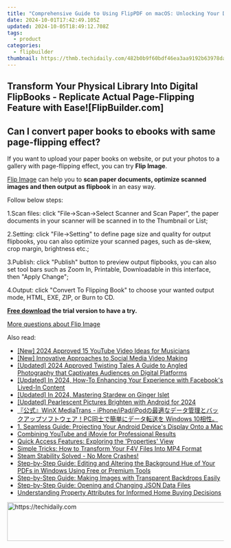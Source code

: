 ```yaml
---
title: "Comprehensive Guide to Using FlipPDF on macOS: Unlocking Your Document's Potential"
date: 2024-10-01T17:42:49.105Z
updated: 2024-10-05T18:49:12.708Z
tags:
  - product
categories:
  - flipbuilder
thumbnail: https://thmb.techidaily.com/482b0b9f60bdf46ea3aa9192b63978daf29cfbcce588ef757833463a9f6ee469.png
---
```


## Transform Your Physical Library Into Digital FlipBooks - Replicate Actual Page-Flipping Feature with Ease![FlipBuilder.com]

## Can I convert paper books to ebooks with same page-flipping effect?

If you want to upload your paper books on website, or put your photos to a gallery with page-flipping effect, you can try **Flip Image**. 

[Flip Image](https://tools.techidaily.com/flipbuilder/products/) can help you to **scan paper documents, optimize scanned images and then output as flipbook** in an easy way.

Follow below steps:

1.Scan files: click "File->Scan->Select Scanner and Scan Paper", the paper documents in your scanner will be scanned in to the Thumbnail or List;

2.Setting: click "File->Setting" to define page size and quality for output flipbooks, you can also optimize your scanned pages, such as de-skew, crop margin, brightness etc.;

3.Publish: click "Publish" button to preview output flipbooks, you can also set tool bars such as Zoom In, Printable, Downloadable in this interface, then "Apply Change";

4.Output: click "Convert To Flipping Book" to choose your wanted output mode, HTML, EXE, ZIP, or Burn to CD.

**[Free download](https://tools.techidaily.com/flipbuilder/products/) the trial version to have a try.** 

[More questions about Flip Image](https://tools.techidaily.com/flipbuilder/products/)

<ins class="adsbygoogle"
     style="display:block"
     data-ad-format="autorelaxed"
     data-ad-client="ca-pub-7571918770474297"
     data-ad-slot="1223367746"></ins>

<ins class="adsbygoogle"
     style="display:block"
     data-ad-client="ca-pub-7571918770474297"
     data-ad-slot="8358498916"
     data-ad-format="auto"
     data-full-width-responsive="true"></ins>

<span class="atpl-alsoreadstyle">Also read:</span>
<div><ul>
<li><a href="https://youtube-data.techidaily.com/024-approved-15-youtube-video-ideas-for-musicians/"><u>[New] 2024 Approved 15 YouTube Video Ideas for Musicians</u></a></li>
<li><a href="https://facebook-videos.techidaily.com/new-innovative-approaches-to-social-media-video-making/"><u>[New] Innovative Approaches to Social Media Video Making</u></a></li>
<li><a href="https://instagram-videos.techidaily.com/updated-2024-approved-twisting-tales-a-guide-to-angled-photography-that-captivates-audiences-on-digital-platforms/"><u>[Updated] 2024 Approved Twisting Tales A Guide to Angled Photography that Captivates Audiences on Digital Platforms</u></a></li>
<li><a href="https://facebook-videos.techidaily.com/updated-in-2024-how-to-enhancing-your-experience-with-facebooks-lived-in-content/"><u>[Updated] In 2024, How-To Enhancing Your Experience with Facebook's Lived-In Content</u></a></li>
<li><a href="https://screen-activity-recording.techidaily.com/updated-in-2024-mastering-stardew-on-ginger-islet/"><u>[Updated] In 2024, Mastering Stardew on Ginger Islet</u></a></li>
<li><a href="https://fox-direct.techidaily.com/updated-pearlescent-pictures-brighten-with-android-for-2024/"><u>[Updated] Pearlescent Pictures Brighten with Android for 2024</u></a></li>
<li><a href="https://tech-revival.techidaily.com/winx-mediatrans-iphoneipadipodpc-windows-10/"><u>『公式』WinX MediaTrans - iPhone/iPad/iPodの最適なデータ管理とバックアップソフトウェア！PC同士で簡単にデータ転送を Windows 10相性。</u></a></li>
<li><a href="https://fox-shield.techidaily.com/1-seamless-guide-projecting-your-android-devices-display-onto-a-mac/"><u>1. Seamless Guide: Projecting Your Android Device's Display Onto a Mac</u></a></li>
<li><a href="https://youtube-videos.techidaily.com/combining-youtube-and-imovie-for-professional-results/"><u>Combining YouTube and iMovie for Professional Results</u></a></li>
<li><a href="https://fox-shield.techidaily.com/quick-access-features-exploring-the-properties-view/"><u>Quick Access Features: Exploring the 'Properties' View</u></a></li>
<li><a href="https://fox-shield.techidaily.com/simple-tricks-how-to-transform-your-f4v-files-into-mp4-format/"><u>Simple Tricks: How to Transform Your F4V Files Into MP4 Format</u></a></li>
<li><a href="https://win-answers.techidaily.com/steam-stability-solved-no-more-crashes/"><u>Steam Stability Solved - No More Crashes!</u></a></li>
<li><a href="https://fox-shield.techidaily.com/step-by-step-guide-editing-and-altering-the-background-hue-of-your-pdfs-in-windows-using-free-or-premium-tools/"><u>Step-by-Step Guide: Editing and Altering the Background Hue of Your PDFs in Windows Using Free or Premium Tools</u></a></li>
<li><a href="https://fox-shield.techidaily.com/step-by-step-guide-making-images-with-transparent-backdrops-easily/"><u>Step-by-Step Guide: Making Images with Transparent Backdrops Easily</u></a></li>
<li><a href="https://fox-shield.techidaily.com/step-by-step-guide-opening-and-changing-json-data-files/"><u>Step-by-Step Guide: Opening and Changing JSON Data Files</u></a></li>
<li><a href="https://fox-shield.techidaily.com/understanding-property-attributes-for-informed-home-buying-decisions/"><u>Understanding Property Attributes for Informed Home Buying Decisions</u></a></li>
</ul></div>

<!-- affiliate ads begin -->
<a href="https://aligracehair.sjv.io/c/5597632/1972670/19272" target="_top" id="1972670">
  <img src="//a.impactradius-go.com/display-ad/19272-1972670" border="0" alt="https://techidaily.com" width="728" height="90"/>
</a>
<img height="0" width="0" src="https://aligracehair.sjv.io/i/5597632/1972670/19272" style="position:absolute;visibility:hidden;" border="0" />
<!-- affiliate ads end -->

